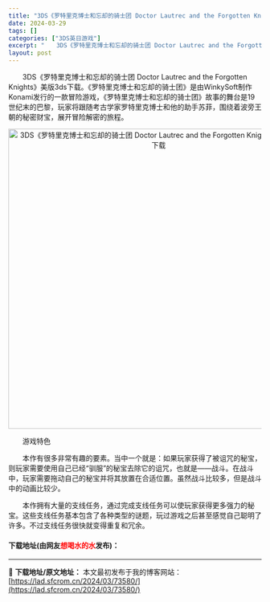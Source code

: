```yaml
---
title: "3DS《罗特里克博士和忘却的骑士团 Doctor Lautrec and the Forgotten Knights》美版3ds下载"
date: 2024-03-29
tags: []
categories: ["3DS英日游戏"]
excerpt: "　　3DS《罗特里克博士和忘却的骑士团 Doctor Lautrec and the Forgotten Knights》美版3ds下载。《罗特里克博士和忘却的骑士团》是由WinkySoft制作Konami发行的一款冒险游戏，《罗特里克博士和忘却的骑士团》故事的舞台是19世纪末的巴黎，玩家将跟随考古&hellip;"
layout: post
---
```


 <p>　　3DS《罗特里克博士和忘却的骑士团 Doctor Lautrec and the Forgotten Knights》美版3ds下载。《罗特里克博士和忘却的骑士团》是由WinkySoft制作Konami发行的一款冒险游戏，《罗特里克博士和忘却的骑士团》故事的舞台是19世纪末的巴黎，玩家将跟随考古学家罗特里克博士和他的助手苏菲，围绕着波旁王朝的秘密财宝，展开冒险解密的旅程。</p> <p align="center"><img align="" border="0" src="https://lad.sfcrom.cn/wp-content/uploads/2024/03/20240329_6606235b679f5.png" width="598" alt="3DS《罗特里克博士和忘却的骑士团 Doctor Lautrec and the Forgotten Knights》美版3ds下载" /></p> <p>　　游戏特色</p> <p>　　本作有很多非常有趣的要素。当中一个就是：如果玩家获得了被诅咒的秘宝，则玩家需要使用自己已经&ldquo;驯服&rdquo;的秘宝去除它的诅咒，也就是&mdash;&mdash;战斗。在战斗中，玩家需要拖动自己的秘宝并将其放置在合适位置。虽然战斗比较多，但是战斗中的动画比较少。</p> <p>　　本作拥有大量的支线任务，通过完成支线任务可以使玩家获得更多强力的秘宝。这些支线任务基本包含了各种类型的谜题，玩过游戏之后甚至感觉自己聪明了许多。不过支线任务很快就变得重复和冗余。</p> <p><h4>下载地址(由网友<font color="red">想喝水的水</font>发布)：</h4></p> 

---
📖 **下载地址/原文地址：** 本文最初发布于我的博客网站：[https://lad.sfcrom.cn/2024/03/73580/](https://lad.sfcrom.cn/2024/03/73580/)
